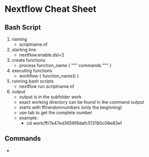 # Nextflow Cheat Sheet

## Bash Script
1. naming
    * scriptname.nf
2. starting line
    * nextflow.enable.dsl=2
3. create functions
    * process function_name { """ commands """ }
4. executing functions
    * workflow { function_name() }
5. running bash scripts
    * nextflow run scriptname.nf
6. output
    * output is in the subfolder work
    * exact working directory can be found in the command output
    * starts with ff/randomnumbers (only the beginning)
    * use tab to get the complete number
    * example:
        * cd work/ff/7e47ed3656f8dafc513190c08e83ef
## Commands
* 